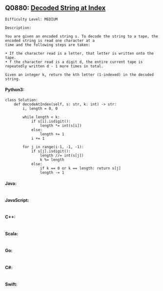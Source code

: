 ## Q0880: [Decoded String at Index](https://leetcode.com/problems/decoded-string-at-index/)

```
Difficulty Level: MEDIUM
```

```
Description:

You are given an encoded string s. To decode the string to a tape, the encoded string is read one character at a
time and the following steps are taken:

• If the character read is a letter, that letter is written onto the tape.
• f the character read is a digit d, the entire current tape is repeatedly written d - 1 more times in total.

Given an integer k, return the kth letter (1-indexed) in the decoded string.
```

#### Python3:

```
class Solution:
    def decodeAtIndex(self, s: str, k: int) -> str:
        i, length = 0, 0

        while length < k:
            if s[i].isdigit():
                length *= int(s[i])
            else:
                length += 1
            i += 1

        for j in range(i-1, -1, -1):
            if s[j].isdigit():
                length //= int(s[j])
                k %= length
            else:
                if k == 0 or k == length: return s[j]
                length -= 1
```

#### Java:

```

```

#### JavaScript:

```

```

#### C++:

```

```

#### Scala:

```

```

#### Go:

```

```

#### C#:

```

```

#### Swift:

```

```